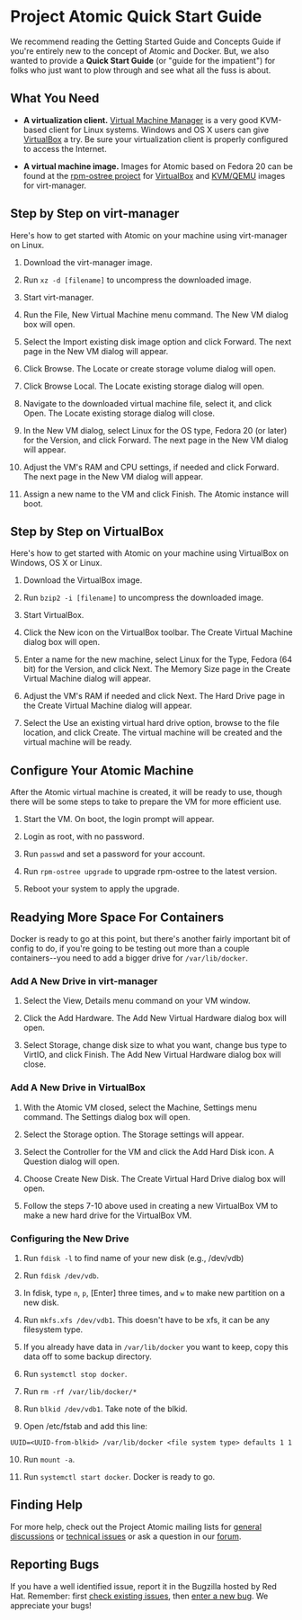 # Project Atomic Quick Start Guide

We recommend reading the Getting Started Guide and Concepts Guide if you're entirely new to the concept of Atomic and Docker. But, we also wanted to provide a **Quick Start Guide** (or "guide for the impatient") for folks who just want to plow through and see what all the fuss is about. 

## What You Need

* **A virtualization client.** [Virtual Machine Manager](http://virt-manager.org/) is a very good KVM-based client for Linux systems. Windows and OS X users can give [VirtualBox](https://www.virtualbox.org/) a try. Be sure your virtualization client is properly configured to access the Internet.

* **A virtual machine image.** Images for Atomic based on Fedora 20 can be found at the [rpm-ostree project](http://rpm-ostree.cloud.fedoraproject.org/project-atomic/images/) for [VirtualBox](http://rpm-ostree.cloud.fedoraproject.org/project-atomic/images/f20/vbox) and [KVM/QEMU](http://rpm-ostree.cloud.fedoraproject.org/project-atomic/images/f20/qemu) images for virt-manager.

## Step by Step on virt-manager

Here's how to get started with Atomic on your machine using virt-manager on Linux.

1. Download the virt-manager image.

2. Run `xz -d [filename]` to uncompress the downloaded image.

3. Start virt-manager.

4. Run the File, New Virtual Machine menu command. The New VM dialog box will open.

5. Select the Import existing disk image option and click Forward. The next page in the New VM dialog will appear.

6. Click Browse. The Locate or create storage volume dialog will open.

7. Click Browse Local. The Locate existing storage dialog will open.

8. Navigate to the downloaded virtual machine file, select it, and click Open. The Locate existing storage dialog will close.

9. In the New VM dialog, select Linux for the OS type, Fedora 20 (or later) for the Version, and click Forward. The next page in the New VM dialog will appear.

10. Adjust the VM's RAM and CPU settings, if needed and click Forward. The next page in the New VM dialog will appear.

11. Assign a new name to the VM and click Finish. The Atomic instance will boot.

## Step by Step on VirtualBox

Here's how to get started with Atomic on your machine using VirtualBox on Windows, OS X or Linux.

1. Download the VirtualBox image.

2. Run `bzip2 -i [filename]` to uncompress the downloaded image.

3. Start VirtualBox.

4. Click the New icon on the VirtualBox toolbar. The Create Virtual Machine dialog box will open.

5. Enter a name for the new machine, select Linux for the Type, Fedora (64 bit) for the Version, and click Next. The Memory Size page in the Create Virtual Machine dialog will appear.

6. Adjust the VM's RAM if needed and click Next. The Hard Drive page in the Create Virtual Machine dialog will appear.

7. Select the Use an existing virtual hard drive option, browse to the file location, and click Create. The virtual machine will be created and the virtual machine will be ready.

## Configure Your Atomic Machine

After the Atomic virtual machine is created, it will be ready to use, though there will be some steps to take to prepare the VM for more efficient use.

1. Start the VM. On boot, the login prompt will appear.

2. Login as root, with no password.

3. Run `passwd` and set a password for your account.

4. Run `rpm-ostree upgrade` to upgrade rpm-ostree to the latest version.

5. Reboot your system to apply the upgrade.

## Readying More Space For Containers

Docker is ready to go at this point, but there's another fairly important bit of config to do, if you're going to be testing out more than a couple containers--you need to add a bigger drive for `/var/lib/docker`.

### Add A New Drive in virt-manager

1. Select the View, Details menu command on your VM window.

2. Click the Add Hardware. The Add New Virtual Hardware dialog box will open. 

3. Select Storage, change disk size to what you want, change bus type to VirtIO, and click Finish. The Add New Virtual Hardware dialog box will close. 

### Add A New Drive in VirtualBox

1. With the Atomic VM closed, select the Machine, Settings menu command. The Settings dialog box will open.

2. Select the Storage option. The Storage settings will appear.

3. Select the Controller for the VM and click the Add Hard Disk icon. A Question dialog will open.

4. Choose Create New Disk. The Create Virtual Hard Drive dialog box will open.

5. Follow the steps 7-10 above used in creating a new VirtualBox VM to make a new hard drive for the VirtualBox VM.

### Configuring the New Drive

1. Run `fdisk -l` to find name of your new disk (e.g., /dev/vdb)

2. Run `fdisk /dev/vdb`. 

3. In fdisk, type `n`, `p`, [Enter] three times, and `w` to make new partition on a new
disk.

4. Run `mkfs.xfs /dev/vdb1`. This doesn't have to be xfs, it can be any filesystem type.

5. If you already have data in `/var/lib/docker` you want to keep, copy this data off to some backup directory.

6. Run `systemctl stop docker`.

7. Run `rm -rf /var/lib/docker/*`

8. Run `blkid /dev/vdb1`. Take note of the blkid.

9. Open /etc/fstab and add this line:

`UUID=<UUID-from-blkid> /var/lib/docker <file system type> defaults 1 1`

10. Run `mount -a`.

11. Run `systemctl start docker`. Docker is ready to go.

## Finding Help

For more help, check out the Project Atomic mailing lists for [general discussions](http://lists.projectatomic.io/mailman/listinfo/atomic) or [technical issues](http://lists.projectatomic.io/mailman/listinfo/atomic-devel) or ask a question in our [forum](http://ask.projectatomic.io).

## Reporting Bugs

If you have a well identified issue, report it in the Bugzilla hosted by Red Hat. Remember: first [check existing issues](https://bugzilla.redhat.com/buglist.cgi?product=Atomic), then [enter a new bug](https://bugzilla.redhat.com/enter_bug.cgi?product=Atomic). We appreciate your bugs!
